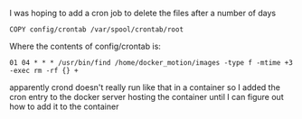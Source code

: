 I was hoping to add a cron job to delete the files after a number of days

```
COPY config/crontab /var/spool/crontab/root
```

Where the contents of config/crontab is:

```
01 04 * * * /usr/bin/find /home/docker_motion/images -type f -mtime +3 -exec rm -rf {} +
```

apparently crond doesn't really run like that in a container
so I added the cron entry to the docker server hosting the 
container until I can figure out how to add it to the container
